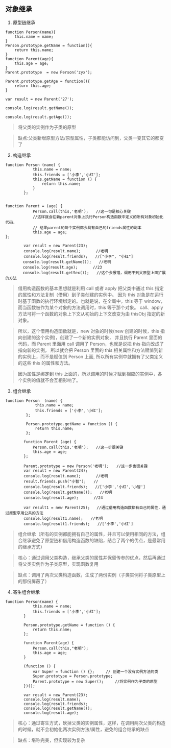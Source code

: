 ## 对象继承

1. 原型链继承

```
function Person(name){
    this.name = name;
}
Person.prototype.getName = function(){
    return this.name;
}
function Parent(age){
    this.age = age;
}
Parent.prototype  = new Person('zyx');

Parent.prototype.getAge = function(){
    return this.age;
}

var result = new Parent('27');

console.log(result.getName());

console.log(result.getAge());
```

> 将父类的实例作为子类的原型

> 缺点:父类新增原型方法/原型属性，子类都能访问到，父类一变其它的都变了

2. 构造继承

```
function Person (name) {
            this.name = name;
            this.friends = ['小李','小红'];
            this.getName = function () {
                return this.name;
            }
        };


function Parent = (age) {
            Person.call(this,'老明');　　//这一句是核心关键
            //这样就会在新parent对象上执行Person构造函数中定义的所有对象初始化代码，
            // 结果parent的每个实例都会具有自己的friends属性的副本
            this.age = age;
};

        var result = new Parent(23);
        console.log(result.name);　　　　//老明
        console.log(result.friends);　　//["小李", "小红"]
　　　　 console.log(result.getName());　　//老明
　　　　 console.log(result.age);　　　　//23
　　　　 console.log(result.getSex());　　//这个会报错，调用不到父原型上面扩展的方法
```

> 借用构造函数的基本思想就是利用 call 或者 apply 把父类中通过 this 指定的属性和方法复制（借用）到子类创建的实例中。
> 因为 this 对象是在运行时基于函数的执行环境绑定的。也就是说，在全局中，this 等于 window，而当函数被作为某个对象的方法调用时，this 等于那个对象。
> call、apply 方法可将一个函数的对象上下文从初始的上下文改变为由 thisObj 指定的新对象。

> 所以，这个借用构造函数就是，new 对象的时候(new 创建的时候，this 指向创建的这个实例)，创建了一个新的实例对象，
> 并且执行 Parent 里面的代码，而 Parent 里面用 call 调用了 Person，也就是说把 this 指向改成了指向新的实例，
> 所以就会把 Person 里面的 this 相关属性和方法赋值到新的实例上，而不是赋值到 Person 上面,
> 所以所有实例中就拥有了父类定义的这些 this 的属性和方法。

> 因为属性是绑定到 this 上面的，所以调用的时候才赋到相应的实例中，各个实例的值就不会互相影响了。

3. 组合继承

```
function Person  (name) {
             this.name = name;
             this.friends = ['小李','小红'];
         };

         Person.prototype.getName = function () {
             return this.name;
         };

        function Parent (age) {
            Person.call(this,'老明');　　//这一步很关键
            this.age = age;
        };

        Parent.prototype = new Person('老明');　　//这一步也很关键
        var result = new Parent(24);
        console.log(result.name);　　　　//老明
        result.friends.push("小智");　　//
        console.log(result.friends);　　//['小李','小红','小智']
        console.log(result.getName());　　//老明
        console.log(result.age);　　　　//24

        var result1 = new Parent(25);   //通过借用构造函数都有自己的属性，通过原型享用公共的方法
        console.log(result1.name);　　//老明
        console.log(result1.friends);　　//['小李','小红']
```

> 组合继承（所有的实例都能拥有自己的属性，并且可以使用相同的方法，组合继承避免了原型链和借用构造函数的缺陷，结合了两个的优点，是最常用的继承方式）

> 核心：通过调用父类构造，继承父类的属性并保留传参的优点，然后再通过将父类实例作为子类原型，实现函数复用

> 缺点：调用了两次父类构造函数，生成了两份实例（子类实例将子类原型上的那份屏蔽了）

4. 寄生组合继承

```
function Person(name) {
            this.name = name;
            this.friends = ['小李','小红'];
        }

        Person.prototype.getName = function () {
            return this.name;
        };

        function Parent(age) {
            Person.call(this,"老明");
            this.age = age;
        }

        (function () {
            var Super = function () {};     // 创建一个没有实例方法的类
            Super.prototype = Person.prototype;
            Parent.prototype = new Super();     //将实例作为子类的原型
        })();

        var result = new Parent(23);
        console.log(result.name);
        console.log(result.friends);
        console.log(result.getName());
        console.log(result.age);
```

> 核心：通过寄生方式，砍掉父类的实例属性，这样，在调用两次父类的构造的时候，就不会初始化两次实例方法/属性，避免的组合继承的缺点

> 缺点：堪称完美，但实现较为复杂
